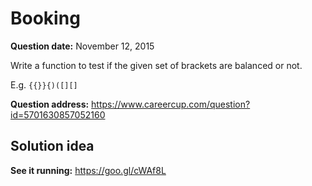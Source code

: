 Booking
======
__Question date:__ November 12, 2015

Write a function to test if the given set of brackets are balanced or not.

E.g. `{{}}{)([][]`

__Question address:__
<https://www.careercup.com/question?id=5701630857052160>

## Solution idea

__See it running:__
<https://goo.gl/cWAf8L>
